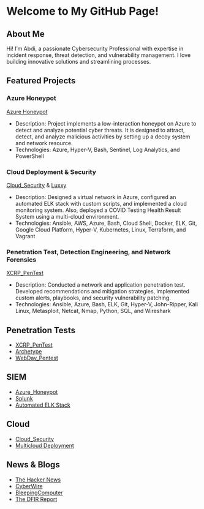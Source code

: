 # Welcome to My GitHub Page!

## About Me
Hi! I’m Abdi, a passionate Cybersecurity Professional with expertise in incident response, threat detection, and vulnerability management. I love building innovative solutions and streamlining processes.

## Featured Projects
### Azure Honeypot
[Azure Honeypot](https://github.com/aele1401/Azure-Honeypot)
- Description: Project implements a low-interaction honeypot on Azure to detect and analyze potential cyber threats. It is designed to attract, detect, and analyze malicious activities by setting up a decoy system and network resource. 
- Technologies: Azure, Hyper-V, Bash, Sentinel, Log Analytics, and PowerShell

### Cloud Deployment & Security
[Cloud_Security](https://github.com/aele1401/Cloud_Security) & [Luxxy](https://github.com/aele1401/Luxxy)
- Description: Designed a virtual network in Azure, configured an automated ELK stack with custom scripts, and implemented a cloud monitoring system. Also, deployed a COVID Testing Health Result System using a multi-cloud environment.
- Technologies: Ansible, AWS, Azure, Bash, Cloud Shell, Docker, ELK, Git, Google Cloud Platform, Hyper-V, Kubernetes, Linux, Terraform, and Vagrant

### Penetration Test, Detection Engineering, and Network Forensics
[XCRP_PenTest](https://github.com/aele1401/XCRP_PenTest)
- Description: Conducted a network and application penetration test. Developed recommendations and mitigation strategies, implemented custom alerts, playbooks, and security vulnerability patching.
- Technologies: Ansible, Azure, Bash, ELK, Git, Hyper-V, John-Ripper, Kali Linux, Metasploit, Netcat, Nmap, Python, SQL, and Wireshark

## Penetration Tests
- [XCRP_PenTest](https://github.com/aele1401/XCRP_PenTest)
- [Archetype](https://github.com/aele1401/HacktheBox/tree/main/Archetype)
- [WebDav_Pentest](https://github.com/aele1401/WebDav_Pentest)

## SIEM
- [Azure_Honeypot](https://github.com/aele1401/Azure-Honeypot)
- [Splunk](https://github.com/aele1401/SIEM)
- [Automated ELK Stack](https://github.com/aele1401/Cloud_Security)

## Cloud
- [Cloud_Security](https://github.com/aele1401/Cloud_Security)
- [Multicloud Deployment](https://github.com/aele1401/Luxxy)

## News & Blogs
- [The Hacker News](https://thehackernews.com/)
- [CyberWire](https://thecyberwire.com/)
- [BleepingComputer](https://www.bleepingcomputer.com/)
- [The DFIR Report](https://thedfirreport.com/)


